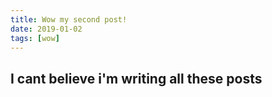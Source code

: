```yaml
---
title: Wow my second post!
date: 2019-01-02
tags: [wow]
---
```


## I cant believe i'm writing all these posts

